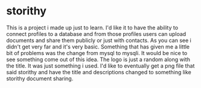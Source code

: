 # storithy

This is a project i made up just to learn. I'd like it to have the ability to connect profiles to a database and from those profiles users can upload documents and share them publicly or just with contacts. As you can see i didn't get very far and it's very basic. Something that has given me a little bit of problems was the change from mysql to mysqli. It would be nice to see something come out of this idea. The logo is just a random along with the title. It was just something i used. I'd like to eventually get a png file that said storithy and have the title and descriptions changed to something like storithy document sharing.
